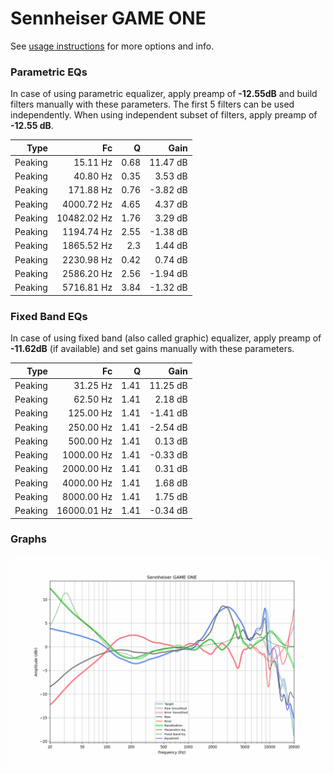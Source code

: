 # Sennheiser GAME ONE
See [usage instructions](https://github.com/jaakkopasanen/AutoEq#usage) for more options and info.

### Parametric EQs
In case of using parametric equalizer, apply preamp of **-12.55dB** and build filters manually
with these parameters. The first 5 filters can be used independently.
When using independent subset of filters, apply preamp of **-12.55 dB**.

| Type    | Fc          |    Q | Gain     |
|--------:|------------:|-----:|---------:|
| Peaking | 15.11 Hz    | 0.68 | 11.47 dB |
| Peaking | 40.80 Hz    | 0.35 | 3.53 dB  |
| Peaking | 171.88 Hz   | 0.76 | -3.82 dB |
| Peaking | 4000.72 Hz  | 4.65 | 4.37 dB  |
| Peaking | 10482.02 Hz | 1.76 | 3.29 dB  |
| Peaking | 1194.74 Hz  | 2.55 | -1.38 dB |
| Peaking | 1865.52 Hz  | 2.3  | 1.44 dB  |
| Peaking | 2230.98 Hz  | 0.42 | 0.74 dB  |
| Peaking | 2586.20 Hz  | 2.56 | -1.94 dB |
| Peaking | 5716.81 Hz  | 3.84 | -1.32 dB |

### Fixed Band EQs
In case of using fixed band (also called graphic) equalizer, apply preamp of **-11.62dB**
(if available) and set gains manually with these parameters.

| Type    | Fc          |    Q | Gain     |
|--------:|------------:|-----:|---------:|
| Peaking | 31.25 Hz    | 1.41 | 11.25 dB |
| Peaking | 62.50 Hz    | 1.41 | 2.18 dB  |
| Peaking | 125.00 Hz   | 1.41 | -1.41 dB |
| Peaking | 250.00 Hz   | 1.41 | -2.54 dB |
| Peaking | 500.00 Hz   | 1.41 | 0.13 dB  |
| Peaking | 1000.00 Hz  | 1.41 | -0.33 dB |
| Peaking | 2000.00 Hz  | 1.41 | 0.31 dB  |
| Peaking | 4000.00 Hz  | 1.41 | 1.68 dB  |
| Peaking | 8000.00 Hz  | 1.41 | 1.75 dB  |
| Peaking | 16000.01 Hz | 1.41 | -0.34 dB |

### Graphs
![](./Sennheiser%20GAME%20ONE.png)
